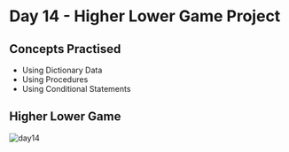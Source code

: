# Day 14 - Higher Lower Game Project
## Concepts Practised
- Using Dictionary Data
- Using Procedures
- Using Conditional Statements
## Higher Lower Game
![day14](https://user-images.githubusercontent.com/79554351/188352923-0e00dbf5-e75e-44a6-8ef4-e67bbf1b21aa.gif)
